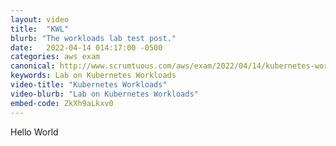 ```yaml
---
layout: video
title:  "KWL"
blurb: "The workloads lab test post."
date:   2022-04-14 014:17:00 -0500
categories: aws exam
canonical: http://www.scrumtuous.com/aws/exam/2022/04/14/kubernetes-workloadss.html
keywords: Lab on Kubernetes Workloads
video-title: "Kubernetes Workloads"
video-blurb: "Lab on Kubernetes Workloads"
embed-code: ZkXh9aLkxv0
---
```



Hello World
